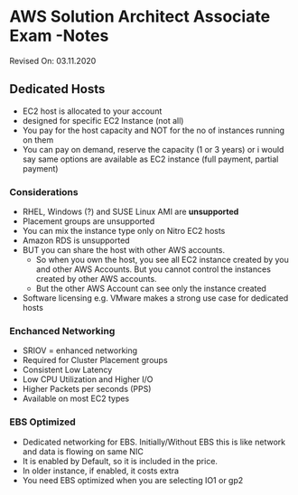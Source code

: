 # AWS Solution Architect Associate Exam -Notes

Revised On: 03.11.2020

## Dedicated Hosts

* EC2 host is allocated to your account
* designed for specific EC2 Instance (not all)
* You pay for the host capacity and NOT for the no of instances running on them
* You can pay on demand, reserve the capacity (1 or 3 years) or i would say same options are available as EC2 instance (full payment, partial payment)

### Considerations

* RHEL, Windows (?) and SUSE Linux AMI are **unsupported**
* Placement groups are unsupported
* You can mix the instance type only on Nitro EC2 hosts
* Amazon RDS is unsupported
* BUT you can share the host with other AWS accounts.
  * So when you own the host, you see all EC2 instance created by you and other AWS Accounts. But you cannot control the instances created by other AWS accounts.
  * But the other AWS Account can see only the instance created
* Software licensing e.g. VMware makes a strong use case for dedicated hosts

### Enchanced Networking

* SRIOV = enhanced networking
* Required for Cluster Placement groups
* Consistent Low Latency
* Low CPU Utilization and Higher I/O
* Higher Packets per seconds (PPS)
* Available on most EC2 types

### EBS Optimized

* Dedicated networking for EBS. Initially/Without EBS this is like network and data is flowing on same NIC
* It is enabled by Default, so it is included in the price.
* In older instance, if enabled, it costs extra
* You need EBS optimized when you are selecting IO1 or gp2